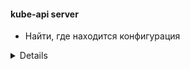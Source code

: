 #### kube-api server
* Найти, где находится конфигурация
<details>  
```bash
 cat /etc/kubernetes/manifests/kube-apiserver.yaml
 cat /etc/systemd/system/kube-apiserver.service
 ps -aux | grep -i apiserver 
```
https://kubernetes.io/docs/reference/command-line-tools-reference/kube-apiserver/  
https://kubernetes.io/docs/concepts/overview/components/  
https://kubernetes.io/docs/concepts/overview/kubernetes-api/  
https://kubernetes.io/docs/tasks/access-application-cluster/access-cluster/  
https://kubernetes.io/docs/tasks/administer-cluster/access-cluster-api/

</details>